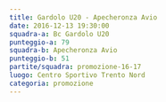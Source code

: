 ```yaml
---
title: Gardolo U20 - Apecheronza Avio
date: 2016-12-13 19:30:00
squadra-a: Bc Gardolo U20
punteggio-a: 79
squadra-b: Apecheronza Avio
punteggio-b: 51
partite/squadra: promozione-16-17
luogo: Centro Sportivo Trento Nord
categoria: promozione
---
```

